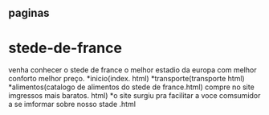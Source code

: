 ## paginas
# stede-de-france
venha conhecer o stede de france   o melhor  estadio da europa      com melhor conforto  melhor preço.
*inicio(index. html)
*transporte(transporte  html)
*alimentos(catalogo de alimentos do stede de france.html)
compre  no site imgressos mais baratos. html)
*o site surgiu pra facilitar a voce comsumidor a se imformar sobre nosso stade .html